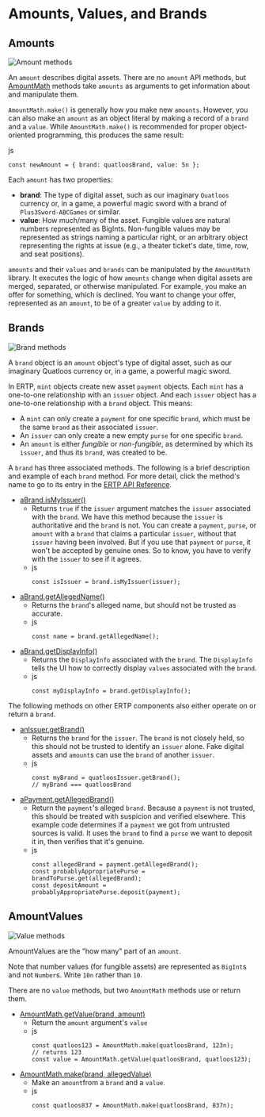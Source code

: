 

Amounts, Values, and Brands [​](#amounts-values-and-brands)
===========================================================

Amounts [​](#amounts)
---------------------

![Amount methods](/assets/amount.DfNdaQdA.svg)

An `amount` describes digital assets. There are no `amount` API methods, but [AmountMath](/reference/ertp-api/amount-math.html) methods take `amounts` as arguments to get information about and manipulate them.

`AmountMath.make()` is generally how you make new `amounts`. However, you can also make an `amount` as an object literal by making a record of a `brand` and a `value`. While `AmountMath.make()` is recommended for proper object-oriented programming, this produces the same result:

js
```
const newAmount = { brand: quatloosBrand, value: 5n };
```

Each `amount` has two properties:

* **brand**: The type of digital asset, such as our imaginary `Quatloos` currency or, in a game, a powerful magic sword with a brand of `Plus3Sword-ABCGames` or similar.
* **value**: How much/many of the asset. Fungible values are natural numbers represented as BigInts. Non-fungible values may be represented as strings naming a particular right, or an arbitrary object representing the rights at issue (e.g., a theater ticket's date, time, row, and seat positions).

`amounts` and their `values` and `brands` can be manipulated by the `AmountMath` library. It executes the logic of how `amounts` change when digital assets are merged, separated, or otherwise manipulated. For example, you make an offer for something, which is declined. You want to change your offer, represented as an `amount`, to be of a greater `value` by adding to it.

Brands [​](#brands)
-------------------

![Brand methods](/assets/brand.BCSTlfch.svg)

A `brand` object is an `amount` object's type of digital asset, such as our imaginary Quatloos currency or, in a game, a powerful magic sword.

In ERTP, `mint` objects create new asset `payment` objects. Each `mint` has a one-to-one relationship with an `issuer` object. And each `issuer` object has a one-to-one relationship with a `brand` object. This means:

* A `mint` can only create a `payment` for one specific `brand`, which must be the same `brand` as their associated `issuer`.
* An `issuer` can only create a new empty `purse` for one specific `brand`.
* An `amount` is either *fungible* or *non-fungible*, as determined by which its `issuer`, and thus its `brand`, was created to be.

A `brand` has three associated methods. The following is a brief description and example of each `brand` method. For more detail, click the method's name to go to its entry in the [ERTP API Reference](/reference/ertp-api/).

* [aBrand.isMyIssuer()](/reference/ertp-api/brand.html#abrand-ismyissuer-allegedissuer)
  + Returns `true` if the `issuer` argument matches the `issuer` associated with the `brand`. We have this method because the `issuer` is authoritative and the `brand` is not. You can create a `payment`, `purse`, or `amount` with a `brand` that claims a particular `issuer`, without that `issuer` having been involved. But if you use that `payment` or `purse`, it won't be accepted by genuine ones. So to know, you have to verify with the `issuer` to see if it agrees.
  + js
    ```
    const isIssuer = brand.isMyIssuer(issuer);
    ```
* [aBrand.getAllegedName()](/reference/ertp-api/brand.html#abrand-getallegedname)
  + Returns the `brand`'s alleged name, but should not be trusted as accurate.
  + js
    ```
    const name = brand.getAllegedName();
    ```
* [aBrand.getDisplayInfo()](/reference/ertp-api/brand.html#abrand-getdisplayinfo)
  + Returns the `DisplayInfo` associated with the `brand`. The `DisplayInfo` tells the UI how to correctly display `values` associated with the `brand`.
  + js
    ```
    const myDisplayInfo = brand.getDisplayInfo();
    ```

The following methods on other ERTP components also either operate on or return a `brand`.

* [anIssuer.getBrand()](/reference/ertp-api/issuer.html#anissuer-getbrand)
  + Returns the `brand` for the `issuer`. The `brand` is not closely held, so this should not be trusted to identify an `issuer` alone. Fake digital assets and `amount`s can use the `brand` of another `issuer`.
  + js
    ```
    const myBrand = quatloosIssuer.getBrand();
    // myBrand === quatloosBrand
    ```
* [aPayment.getAllegedBrand()](/reference/ertp-api/payment.html#apayment-getallegedbrand)
  + Return the `payment`'s alleged `brand`. Because a `payment` is not trusted, this should be treated with suspicion and verified elsewhere. This example code determines if a `payment` we got from untrusted sources is valid. It uses the `brand` to find a `purse` we want to deposit it in, then verifies that it's genuine.
  + js
    ```
    const allegedBrand = payment.getAllegedBrand();
    const probablyAppropriatePurse = brandToPurse.get(allegedBrand);
    const depositAmount = probablyAppropriatePurse.deposit(payment);
    ```

AmountValues [​](#amountvalues)
-------------------------------

![Value methods](/assets/value.CUtuyJpF.svg)

AmountValues are the "how many" part of an `amount`.

Note that number values (for fungible assets) are represented as `BigInt`s and not `Number`s. Write `10n` rather than `10`.

There are no `value` methods, but two `AmountMath` methods use or return them.

* [AmountMath.getValue(brand, amount)](/reference/ertp-api/amount-math.html#amountmath-getvalue-brand-amount)
  + Return the `amount` argument's `value`
  + js
    ```
    const quatloos123 = AmountMath.make(quatloosBrand, 123n);
    // returns 123
    const value = AmountMath.getValue(quatloosBrand, quatloos123);
    ```
* [AmountMath.make(brand, allegedValue)](/reference/ertp-api/amount-math.html#amountmath-make-brand-allegedvalue)
  + Make an `amount`from a `brand` and a `value`.
  + js
    ```
    const quatloos837 = AmountMath.make(quatloosBrand, 837n);
    ```
